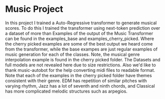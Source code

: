 # Music Project
In this project I trained a Auto-Regressive transformer to generate musical scores. To do this I trained the transformer using next-token prediction over a dataset of more than
Examples of the output of the Music Transformer can be found in the examples_base and examples_cherry_picked. Where the cherry picked examples are some of the best output we heard come from the transformer, while the base exampes are just regular examples of music generation for each of the classes. Note, the musical genre interpolation example is found in the cherry picked folder. The Datasets and full models are not revealed here due to size restrictions. Also we'd like to thank music-autobot for the help converting midi files to readable format.
Note that each of the examples in the cherry picked folder have themes consistent with their genre. EDM has repetition of similar pitches with varying rhythm, Jazz has a lot of seventh and ninth chords, and Classical has more complicated melodic structures such as arpegios.
